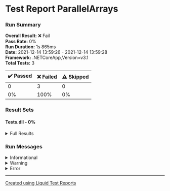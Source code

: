 ﻿
# Test Report ParallelArrays
### Run Summary

<p>
<strong>Overall Result:</strong> ❌ Fail <br />
<strong>Pass Rate:</strong> 0% <br />
<strong>Run Duration:</strong> 1s 865ms <br />
<strong>Date:</strong> 2021-12-14 13:59:26 - 2021-12-14 13:59:28 <br />
<strong>Framework:</strong> .NETCoreApp,Version=v3.1 <br />
<strong>Total Tests:</strong> 3 <br />
</p>

<table>
<thead>
<tr>
<th>✔️ Passed</th>
<th>❌ Failed</th>
<th>⚠️ Skipped</th>
</tr>
</thead>
<tbody>
<tr>
<td>0</td>
<td>3</td>
<td>0</td>
</tr>
<tr>
<td>0%</td>
<td>100%</td>
<td>0%</td>
</tr>
</tbody>
</table>

### Result Sets
#### Tests.dll - 0%
<details>
<summary>Full Results</summary>
<table>
<thead>
<tr>
<th>Result</th>
<th>Test</th>
<th>Duration</th>
</tr>
</thead>
<tr>
<td> ❌ Failed </td>
<td>Tests.UnitTestArrayHelper.TestSumByElements<blockquote><details>
<summary>Error</summary>
<strong>Message:</strong>
<pre><code>Assert.Equal() Failure
Expected: Int32[] [1, 2, 3, 4]
Actual:   (null)</code></pre>
<strong>Stack Trace:</strong>
<pre><code>   at Tests.UnitTestArrayHelper.TestSumByElements() in /home/runner/work/csharp-evaluation-2-2021/csharp-evaluation-2-2021/ParallelArrays/Tests/UnitTestArrayHelper.cs:line 26</code></pre>
</details></blockquote>
</td>
<td>6ms</td>
</tr>
<tr>
<td> ❌ Failed </td>
<td>Tests.UnitTestArrayHelper.TestCountDifferentFrom<blockquote><details>
<summary>Error</summary>
<strong>Message:</strong>
<pre><code>Assert.Equal() Failure
Expected: 3
Actual:   -1</code></pre>
<strong>Stack Trace:</strong>
<pre><code>   at Tests.UnitTestArrayHelper.TestCountDifferentFrom() in /home/runner/work/csharp-evaluation-2-2021/csharp-evaluation-2-2021/ParallelArrays/Tests/UnitTestArrayHelper.cs:line 13</code></pre>
</details></blockquote>
</td>
<td>2ms</td>
</tr>
<tr>
<td> ❌ Failed </td>
<td>Tests.UnitTestArrayHelper.TestDoubleInSize<blockquote><details>
<summary>Error</summary>
<strong>Message:</strong>
<pre><code>System.NullReferenceException : Object reference not set to an instance of an object.</code></pre>
<strong>Stack Trace:</strong>
<pre><code>   at Tests.UnitTestArrayHelper.TestDoubleInSize() in /home/runner/work/csharp-evaluation-2-2021/csharp-evaluation-2-2021/ParallelArrays/Tests/UnitTestArrayHelper.cs:line 45</code></pre>
</details></blockquote>
</td>
<td>< 1ms</td>
</tr>
</tbody>
</table>
</details>

### Run Messages
<details>
<summary>Informational</summary>
<pre><code>
[xUnit.net 00:00:00.00] xUnit.net VSTest Adapter v2.4.3+1b45f5407b (64-bit .NET Core 3.1.1)
[xUnit.net 00:00:00.33]   Discovering: Tests
[xUnit.net 00:00:00.38]   Discovered:  Tests
[xUnit.net 00:00:00.39]   Starting:    Tests
[xUnit.net 00:00:00.48]       Assert.Equal() Failure
[xUnit.net 00:00:00.48]       Expected: Int32[] [1, 2, 3, 4]
[xUnit.net 00:00:00.48]       Actual:   (null)
[xUnit.net 00:00:00.48]       Stack Trace:
[xUnit.net 00:00:00.48]         /home/runner/work/csharp-evaluation-2-2021/csharp-evaluation-2-2021/ParallelArrays/Tests/UnitTestArrayHelper.cs(26,0): at Tests.UnitTestArrayHelper.TestSumByElements()
[xUnit.net 00:00:00.48]       Assert.Equal() Failure
[xUnit.net 00:00:00.49]       Expected: 3
[xUnit.net 00:00:00.49]       Actual:   -1
[xUnit.net 00:00:00.49]       Stack Trace:
[xUnit.net 00:00:00.49]         /home/runner/work/csharp-evaluation-2-2021/csharp-evaluation-2-2021/ParallelArrays/Tests/UnitTestArrayHelper.cs(13,0): at Tests.UnitTestArrayHelper.TestCountDifferentFrom()
[xUnit.net 00:00:00.49]       System.NullReferenceException : Object reference not set to an instance of an object.
[xUnit.net 00:00:00.49]       Stack Trace:
[xUnit.net 00:00:00.49]         /home/runner/work/csharp-evaluation-2-2021/csharp-evaluation-2-2021/ParallelArrays/Tests/UnitTestArrayHelper.cs(45,0): at Tests.UnitTestArrayHelper.TestDoubleInSize()
[xUnit.net 00:00:00.49]   Finished:    Tests
</code></pre>
</details>

<details>
<summary>Warning</summary>
<pre><code>
</code></pre>
</details>

<details>
<summary>Error</summary>
<pre><code>
[xUnit.net 00:00:00.48]     Tests.UnitTestArrayHelper.TestSumByElements [FAIL]
[xUnit.net 00:00:00.48]     Tests.UnitTestArrayHelper.TestCountDifferentFrom [FAIL]
[xUnit.net 00:00:00.49]     Tests.UnitTestArrayHelper.TestDoubleInSize [FAIL]
</code></pre>
</details>



----

[Created using Liquid Test Reports](https://github.com/kurtmkurtm/LiquidTestReports)